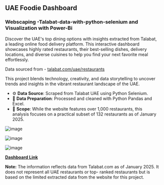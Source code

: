 ## UAE Foodie Dashboard
### Webscaping -Talabat-data-with-python-selenium and Visualization with Power-Bi
Discover the UAE's top dining options with insights extracted from Talabat, a leading online food delivery platform. This interactive dashboard showcases highly rated restaurants, their best-selling dishes, delivery locations, and diverse cuisines to help you find your next favorite meal effortlessly.

Data sourced from - [talabat.com/uae/restaurants](https://www.talabat.com/uae/restaurants)

This project blends technology, creativity, and data storytelling to uncover trends and insights in the vibrant restaurant landscape of the UAE. 
- ⚙️ **Data Source**: Scraped from Talabat UAE using Python Selenium.
- 🧹 **Data Preparation**: Processed and cleaned with Python Pandas and Excel.
- 📂 **Scope**: While the website features over 1,000 restaurants, this analysis focuses on a practical subset of 132 restaurants as of January 2025.

![image](https://github.com/user-attachments/assets/39c617c2-89e5-49de-9f30-debed9000f6d)

![image](https://github.com/user-attachments/assets/20d39a89-1ea0-4b75-a4e6-35fe87d9690d)

![image](https://github.com/user-attachments/assets/be09ce0e-2adc-402d-b741-9460d24b6267)

**[Dashboard Link](https://shorturl.at/tTxyP)**

**Note:** The information reflects data from Talabat.com as of January 2025. It does not represent all UAE restaurants or top- ranked restaurants but is based on the limited extracted data from the website for this project.

